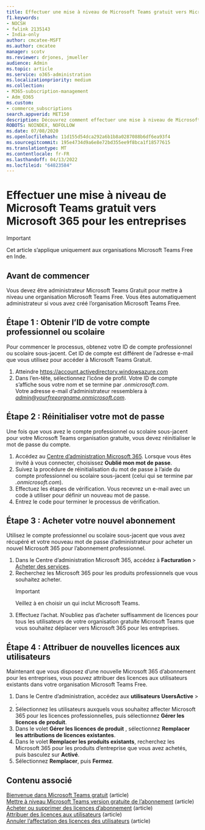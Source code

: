 ```yaml
---
title: Effectuer une mise à niveau de Microsoft Teams gratuit vers Microsoft 365 pour les entreprises
f1.keywords:
- NOCSH
- fwlink 2135143
- India-only
author: cmcatee-MSFT
ms.author: cmcatee
manager: scotv
ms.reviewer: drjones, jmueller
audience: Admin
ms.topic: article
ms.service: o365-administration
ms.localizationpriority: medium
ms.collection:
- M365-subscription-management
- Adm_O365
ms.custom:
- commerce_subscriptions
search.appverid: MET150
description: Découvrez comment effectuer une mise à niveau de Microsoft Teams Gratuit vers un nouvel abonnement Microsoft 365 entreprise.
ROBOTS: NOINDEX, NOFOLLOW
ms.date: 07/08/2020
ms.openlocfilehash: 11d155d54dca292a6b1b8a0287088b6df6ea93f4
ms.sourcegitcommit: 195e4734d9a6e8e72bd355ee9f8bca1f18577615
ms.translationtype: MT
ms.contentlocale: fr-FR
ms.lasthandoff: 04/13/2022
ms.locfileid: "64823584"
---
```

# <a name="upgrade-from-microsoft-teams-free-to-microsoft-365-for-business"></a>Effectuer une mise à niveau de Microsoft Teams gratuit vers Microsoft 365 pour les entreprises

> [!IMPORTANT]
> Cet article s’applique uniquement aux organisations Microsoft Teams Free en Inde.

## <a name="before-you-begin"></a>Avant de commencer

Vous devez être administrateur Microsoft Teams Gratuit pour mettre à niveau une organisation Microsoft Teams Free. Vous êtes automatiquement administrateur si vous avez créé l’organisation Microsoft Teams Free.

## <a name="step-1-get-your-work-or-school-account-id"></a>Étape 1 : Obtenir l’ID de votre compte professionnel ou scolaire

Pour commencer le processus, obtenez votre ID de compte professionnel ou scolaire sous-jacent. Cet ID de compte est différent de l’adresse e-mail que vous utilisez pour accéder à Microsoft Teams Gratuit.

1. Atteindre <a href="https://go.microsoft.com/fwlink/p/?linkid=2134797" target="_blank"><https://account.activedirectory.windowsazure.com></a>
2. Dans l’en-tête, sélectionnez l’icône de profil. Votre ID de compte s’affiche sous votre nom et se termine par *.onmicrosoft.com*.\
    Votre adresse e-mail d’administrateur ressemblera à *admin@yourfreeorgname.onmicrosoft.com*.

## <a name="step-2-reset-your-password"></a>Étape 2 : Réinitialiser votre mot de passe

Une fois que vous avez le compte professionnel ou scolaire sous-jacent pour votre Microsoft Teams organisation gratuite, vous devez réinitialiser le mot de passe du compte.

1. Accédez au <a href="https://go.microsoft.com/fwlink/p/?linkid=2024339" target="_blank">Centre d’administration Microsoft 365</a>. Lorsque vous êtes invité à vous connecter, choisissez **Oublié mon mot de passe**.
2. Suivez la procédure de réinitialisation du mot de passe à l’aide du compte professionnel ou scolaire sous-jacent (celui qui se termine par *.onmicrosoft.com*).
3. Effectuez les étapes de vérification. Vous recevrez un e-mail avec un code à utiliser pour définir un nouveau mot de passe.
4. Entrez le code pour terminer le processus de vérification.

## <a name="step-3-buy-your-new-subscription"></a>Étape 3 : Acheter votre nouvel abonnement

Utilisez le compte professionnel ou scolaire sous-jacent que vous avez récupéré et votre nouveau mot de passe d’administrateur pour acheter un nouvel Microsoft 365 pour l’abonnement professionnel.

1. Dans le Centre d’administration Microsoft 365, accédez à **Facturation** > <a href="https://go.microsoft.com/fwlink/p/?linkid=868433" target="_blank">Acheter des services</a>.
2. Recherchez les Microsoft 365 pour les produits professionnels que vous souhaitez acheter.
    > [!IMPORTANT]
    > Veillez à en choisir un qui inclut Microsoft Teams.
3. Effectuez l’achat. N’oubliez pas d’acheter suffisamment de licences pour tous les utilisateurs de votre organisation gratuite Microsoft Teams que vous souhaitez déplacer vers Microsoft 365 pour les entreprises.

## <a name="step-4-assign-new-licenses-to-users"></a>Étape 4 : Attribuer de nouvelles licences aux utilisateurs

Maintenant que vous disposez d’une nouvelle Microsoft 365 d’abonnement pour les entreprises, vous pouvez attribuer des licences aux utilisateurs existants dans votre organisation Microsoft Teams Free.

1. Dans le Centre d’administration, accédez aux **utilisateurs UsersActive** > .<a href="https://go.microsoft.com/fwlink/p/?linkid=834822" target="_blank"></a>
2. Sélectionnez les utilisateurs auxquels vous souhaitez affecter Microsoft 365 pour les licences professionnelles, puis sélectionnez **Gérer les licences de produit**.
3. Dans le volet **Gérer les licences de produit** , sélectionnez **Remplacer les attributions de licences existantes**.
4. Dans le volet **Remplacer les produits existants**, recherchez les Microsoft 365 pour les produits d’entreprise que vous avez achetés, puis basculez sur **Activé**.
5. Sélectionnez **Remplacer**, puis **Fermez**.

## <a name="related-content"></a>Contenu associé

[Bienvenue dans Microsoft Teams gratuit](https://support.microsoft.com/office/6d79a648-6913-4696-9237-ed13de64ae3c) (article)\
[Mettre à niveau Microsoft Teams version gratuite de l’abonnement](/microsoftteams/upgrade-freemium) (article)\
[Acheter ou supprimer des licences d’abonnement](../licenses/buy-licenses.md) (article)\
[Attribuer des licences aux utilisateurs](../../admin/manage/assign-licenses-to-users.md) (article)\
[Annuler l’affectation des licences des utilisateurs](../../admin/manage/remove-licenses-from-users.md) (article)
